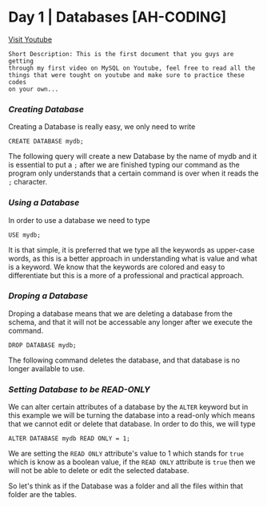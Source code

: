 # Day 1 | Databases [AH-CODING]
<a href="https://www.youtube.com/@AHCoding" target="_blank">Visit Youtube</a>
```
Short Description: This is the first document that you guys are getting
through my first video on MySQL on Youtube, feel free to read all the
things that were tought on youtube and make sure to practice these codes
on your own...
```
### _Creating Database_
Creating a Database is really easy, we only need to write
```
CREATE DATABASE mydb;
```
The following query will create a new Database by the name of mydb and it is essential to put a `;` after we are finished typing our command as the program only understands that a certain command is over when it reads the `;` character.

### _Using a Database_
In order to use a database we need to type
```
USE mydb;
```
It is that simple, it is preferred that we type all the keywords as upper-case words, as this is a better approach in understanding what is value and what is a keyword. We know that the keywords are colored and easy to differentiate but this is a more of a professional and practical approach.

### _Droping a Database_
Droping a database means that we are deleting a database from the schema, and that it will not be accessable any longer after we execute the command.
```
DROP DATABASE mydb;
```
The following command deletes the database, and that database is no longer available to use.

### _Setting Database to be READ-ONLY_
We can alter certain attributes of a database by the `ALTER` keyword but in this example we will be turning the database into a read-only which means that we cannot edit or delete that database. In order to do this, we will type
```
ALTER DATABASE mydb READ ONLY = 1;
```
We are setting the `READ ONLY` attribute's value to 1 which stands for `true` which is know as a boolean value, if the `READ ONLY` attribute is `true` then we will not be able to delete or edit the selected database.

So let's think as if the Database was a folder and all the files within that folder are the tables.
